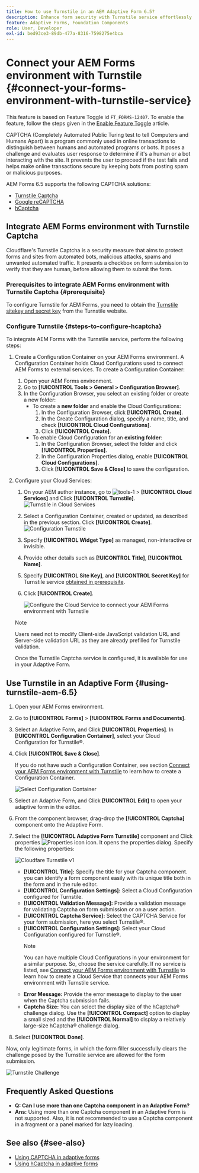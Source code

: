 ```yaml
---
title: How to use Turnstile in an AEM Adaptive Form 6.5?
description: Enhance form security with Turnstile service effortlessly. Step-by-step guide inside!
feature: Adaptive Forms, Foundation Components
role: User, Developer
exl-id: bed93ce3-89db-477a-8316-7598275e4bca
---
```

# Connect your AEM Forms environment with Turnstile {#connect-your-forms-environment-with-turnstile-service}

<span class="preview">This feature is based on Feature Toggle id `FT_FORMS-12407`. To enable the feature, follow the steps given in the [Enable Feature Toggle](/help/forms/using/enable-feature-toggle.md) article. </span>

CAPTCHA (Completely Automated Public Turing test to tell Computers and Humans Apart) is a program commonly used in online transactions to distinguish between humans and automated programs or bots. It poses a challenge and evaluates user response to determine if it's a human or a bot interacting with the site. It prevents the user to proceed if the test fails and helps make online transactions secure by keeping bots from posting spam or malicious purposes.

AEM Forms 6.5 supports the following CAPTCHA solutions:

* [Turnstile Captcha](/help/forms/using/integrate-adaptive-forms-turnstile.md)
* [Google reCAPTCHA](/help/forms/using/captcha-adaptive-forms.md)
* [hCaptcha](/help/forms/using/integrate-adaptive-forms-hcaptcha.md)  


<!-- ![Turnstile](assets/Turnstile-challenge.png)-->

## Integrate AEM Forms environment with Turnstile Captcha

Cloudflare's Turnstile Captcha is a security measure that aims to protect forms and sites from automated bots, malicious attacks, spams and unwanted automated traffic. It presents a checkbox on form submission to verify that they are human, before allowing them to submit the form.

### Prerequisites to integrate AEM Forms environment with Turnstile Captcha {#prerequisite}

To configure Turnstile for AEM Forms, you need to obtain the [Turnstile sitekey and secret key](https://developers.cloudflare.com/turnstile/get-started/) from the Turnstile website.

### Configure Turnstile {#steps-to-configure-hcaptcha}

To integrate AEM Forms with the Turnstile service, perform the following steps:

1. Create a Configuration Container on your AEM Forms environment. A Configuration Container holds Cloud Configurations used to connect AEM Forms to external services. To create a Configuration Container:
    1. Open your AEM Forms environment.
    1. Go to **[!UICONTROL Tools > General > Configuration Browser]**.  
    1. In the Configuration Browser, you select an existing folder or create a new folder:
        * To create a **new folder** and enable the Cloud Configurations: 
            1. In the Configuration Browser, click **[!UICONTROL Create]**. 
            1. In the Create Configuration dialog, specify a name, title, and check **[!UICONTROL Cloud Configurations]**.
            1. Click **[!UICONTROL Create]**.
        * To enable Cloud Configuration for an **existing folder**:
            1. In the Configuration Browser, select the folder and click **[!UICONTROL Properties]**.
            1. In the Configuration Properties dialog, enable **[!UICONTROL Cloud Configurations]**.
            1. Click **[!UICONTROL Save & Close]** to save the configuration.

1. Configure your Cloud Services:
    1. On your AEM author instance, go to ![tools-1](assets/tools-1.png) &gt; **[!UICONTROL Cloud Services]** and Click **[!UICONTROL Turnstile]**.
        ![Turnstile in Cloud Services](assets/turnstile-in-ui.png)
    1. Select a Configuration Container, created or updated, as described in the previous section. Click **[!UICONTROL Create]**.
        ![Configuration Turnstile](assets/config-hcaptcha.png)
    1. Specify **[!UICONTROL Widget Type]** as managed, non-interactive or invisible.  
    1. Provide other details such as **[!UICONTROL Title]**, **[!UICONTROL Name]**.
    1. Specify **[!UICONTROL Site Key]**, and **[!UICONTROL Secret Key]** for Turnstile service [obtained in prerequisite](#prerequisite). 
    1. Click **[!UICONTROL Create]**.

        ![Configure the Cloud Service to connect your AEM Forms environment with Turnstile](assets/config-turntstile.png)

    >[!NOTE]
    > Users need not to modify Client-side JavaScript validation URL and Server-side validation URL as they are already prefilled for Turnstile validation.

   Once the Turnstile Captcha service is configured, it is available for use in your Adaptive Form.

## Use Turnstile in an Adaptive Form {#using-turnstile-aem-6.5}

1. Open your AEM Forms environment. 
1. Go to **[!UICONTROL Forms]** > **[!UICONTROL Forms and Documents]**.
1. Select an Adaptive Form, and Click **[!UICONTROL Properties]**. In **[!UICONTROL Configuration Container]**, select your Cloud Configuration for Turnstile&reg;.
1. Click **[!UICONTROL Save & Close]**.

    If you do not have such a Configuration Container, see section [Connect your AEM Forms environment with Turnstile](#connect-your-forms-environment-with-turnstile-service) to learn how to create a Configuration Container.

    ![Select Configuration Container](assets/captcha-properties.png)

1. Select an Adaptive Form, and Click **[!UICONTROL Edit]** to open your adaptive form in the editor.
1. From the component browser, drag-drop the **[!UICONTROL Captcha]** component onto the Adaptive Form.
1. Select the **[!UICONTROL Adaptive Form Turnstile]** component and Click properties ![Properties icon](assets/configure-icon.svg) icon. It opens the properties dialog. Specify the following properties:

    <!--![Turnstile v2](assets/turnstile-settings-v2.png)-->
    ![Cloudfare Turnstile v1](assets/turnstile-setting-v1.png)

    * **[!UICONTROL Title]:** Specify the title for your Captcha component. you can identify a form component easily with its unique title both in the form and in the rule editor.
    * **[!UICONTROL Configuration Settings]:** Select a Cloud Configuration configured for Turnstile.
    * **[!UICONTROL Validation Message]:** Provide a validation message for validating Captcha on form submission or on a user action.
    * **[!UICONTROL Captcha Service]:** Select the CAPTCHA Service for your form submission, here you select Turnstile&reg;.
    * **[!UICONTROL Configuration Settings]:** Select your Cloud Configuration configured for Turnstile&reg;.
        >[!NOTE]
        >You can have multiple Cloud Configurations in your environment for a similar purpose. So, choose the service carefully. If no service is listed, see [Connect your AEM Forms environment with Turnstile](#connect-your-forms-environment-with-turnstile-service) to learn how to create a Cloud Service that connects your AEM Forms environment with Turnstile service.
    * **Error Message:** Provide the error message to display to the user when the Captcha submission fails.
    * **Captcha Size:** You can select the display size of the hCaptcha&reg; challenge dialog. Use the **[!UICONTROL Compact]** option to display a small sized and the **[!UICONTROL Normal]** to display a relatively large-size hCaptcha&reg; challenge dialog.

1. Select **[!UICONTROL Done]**.


Now, only legitimate forms, in which the form filler successfully clears the challenge posed by the Turnstile service are allowed for the form submission.

![Turnstile Challenge](assets/turnstile-challenge.png)


## Frequently Asked Questions

* **Q: Can I use more than one Captcha component in an Adaptive Form?**
* **Ans:** Using more than one Captcha component in an Adaptive Form is not supported. Also, it is not recommended to use a Captcha component in a fragment or a panel marked for lazy loading.

## See also {#see-also}

* [Using CAPTCHA in adaptive forms](/help/forms/using/captcha-adaptive-forms.md)
* [Using hCaptcha in adaptive forms](/help/forms/using/integrate-adaptive-forms-hcaptcha.md)
